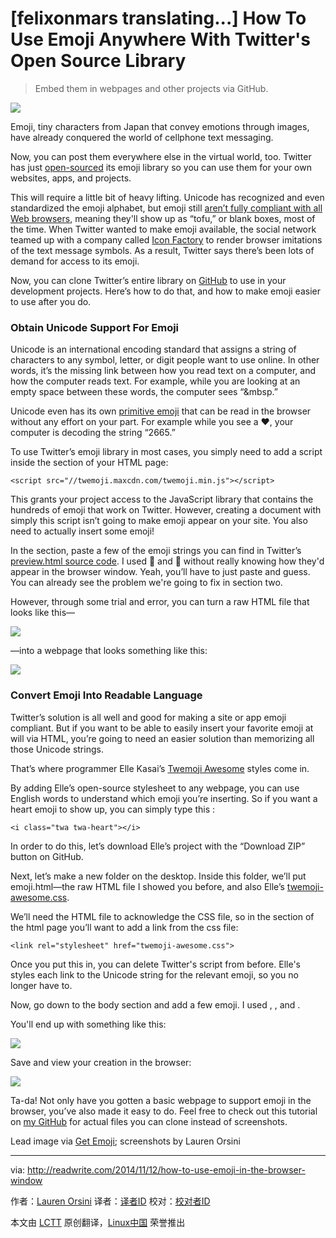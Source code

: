 [felixonmars translating...]
How To Use Emoji Anywhere With Twitter's Open Source Library
================================================================================
> Embed them in webpages and other projects via GitHub.

![](http://a3.files.readwrite.com/image/upload/c_fit,w_620/MTI1OTA2OTIyNTI3MjcxNTU1.png)

Emoji, tiny characters from Japan that convey emotions through images, have already conquered the world of cellphone text messaging.

Now, you can post them everywhere else in the virtual world, too. Twitter has just [open-sourced][1] its emoji library so you can use them for your own websites, apps, and projects. 

This will require a little bit of heavy lifting. Unicode has recognized and even standardized the emoji alphabet, but emoji still [aren’t fully compliant with all Web browsers][2], meaning they'll show up as “tofu,” or blank boxes, most of the time. When Twitter wanted to make emoji available, the social network teamed up with a company called [Icon Factory][3] to render browser imitations of the text message symbols. As a result, Twitter says there’s been lots of demand for access to its emoji.

Now, you can clone Twitter’s entire library on [GitHub][4] to use in your development projects. Here’s how to do that, and how to make emoji easier to use after you do. 

### Obtain Unicode Support For Emoji ###

Unicode is an international encoding standard that assigns a string of characters to any symbol, letter, or digit people want to use online. In other words, it’s the missing link between how you read text on a computer, and how the computer reads text. For example, while you are looking at an empty space between these words, the computer sees “&mbsp.”

Unicode even has its own [primitive emoji][5] that can be read in the browser without any effort on your part. For example while you see a ♥, your computer is decoding the string “2665.”

To use Twitter’s emoji library in most cases, you simply need to add a script inside the <head> section of your HTML page:

    <script src="//twemoji.maxcdn.com/twemoji.min.js"></script>

This grants your project access to the JavaScript library that contains the hundreds of emoji that work on Twitter. However, creating a document with simply this script isn’t going to make emoji appear on your site. You also need to actually insert some emoji!

In the <body> section, paste a few of the emoji strings you can find in Twitter’s [preview.html source code][6]. I used &#x1F3B9; and &#x1F3C1; without really knowing how they'd appear in the browser window. Yeah, you’ll have to just paste and guess. You can already see the problem we're going to fix in section two. 

However, through some trial and error, you can turn a raw HTML file that looks like this—

![](http://a4.files.readwrite.com/image/upload/c_fit,w_620/MTI1OTA2ODQyNTMzNTQ1OTk0.png)

—into a webpage that looks something like this:

![](http://a1.files.readwrite.com/image/upload/c_fit,w_620/MTI1OTA2ODExNjYzNDU1NTA2.png)

### Convert Emoji Into Readable Language ###

Twitter’s solution is all well and good for making a site or app emoji compliant. But if you want to be able to easily insert your favorite emoji at will via HTML, you’re going to need an easier solution than memorizing all those Unicode strings. 

That’s where programmer Elle Kasai’s [Twemoji Awesome][7] styles come in. 

By adding Elle’s open-source stylesheet to any webpage, you can use English words to understand which emoji you’re inserting. So if you want a heart emoji to show up, you can simply type this :

    <i class="twa twa-heart"></i>

In order to do this, let’s download Elle’s project with the “Download ZIP” button on GitHub.

Next, let’s make a new folder on the desktop. Inside this folder, we’ll put emoji.html—the raw HTML file I showed you before, and also Elle’s [twemoji-awesome.css][8]. 

We’ll need the HTML file to acknowledge the CSS file, so in the <head> section of the html page you’ll want to add a link from the css file:

    <link rel="stylesheet" href="twemoji-awesome.css">

Once you put this in, you can delete Twitter's script from before. Elle's styles each link to the Unicode string for the relevant emoji, so you no longer have to. 

Now, go down to the body section and add a few emoji. I used <i class="twa twa-sparkling-heart"></i>, <i class="twa twa-exclamation"></i>, <i class="twa twa-lg twa-sparkles"></i> and <i class="twa twa-beer"></i>.

You'll end up with something like this:

![](http://a2.files.readwrite.com/image/upload/c_fit,w_620/MTI1OTA2ODcyMDYxNDU2MzU0.png)

Save and view your creation in the browser:

![](http://a1.files.readwrite.com/image/upload/c_fit,w_620/MTI1OTA2ODExOTMxODkwOTYy.png)

Ta-da! Not only have you gotten a basic webpage to support emoji in the browser, you’ve also made it easy to do. Feel free to check out this tutorial on [my GitHub][9] for actual files you can clone instead of screenshots. 

Lead image via [Get Emoji][10]; screenshots by Lauren Orsini

--------------------------------------------------------------------------------

via: http://readwrite.com/2014/11/12/how-to-use-emoji-in-the-browser-window

作者：[Lauren Orsini][a]
译者：[译者ID](https://github.com/译者ID)
校对：[校对者ID](https://github.com/校对者ID)

本文由 [LCTT](https://github.com/LCTT/TranslateProject) 原创翻译，[Linux中国](http://linux.cn/) 荣誉推出

[a]:http://readwrite.com/author/lauren-orsini
[1]:https://blog.twitter.com/2014/open-sourcing-twitter-emoji-for-everyone
[2]:http://www.unicode.org/reports/tr51/full-emoji-list.html
[3]:https://twitter.com/iconfactory
[4]:https://github.com/twitter/twemoji
[5]:http://www.unicode.org/reports/tr51/full-emoji-list.html
[6]:https://github.com/twitter/twemoji/blob/gh-pages/preview.html
[7]:http://ellekasai.github.io/twemoji-awesome/
[8]:https://github.com/ellekasai/twemoji-awesome/blob/gh-pages/twemoji-awesome.css
[9]:https://github.com/laurenorsini/Emoji-Everywhere
[10]:http://getemoji.com/
